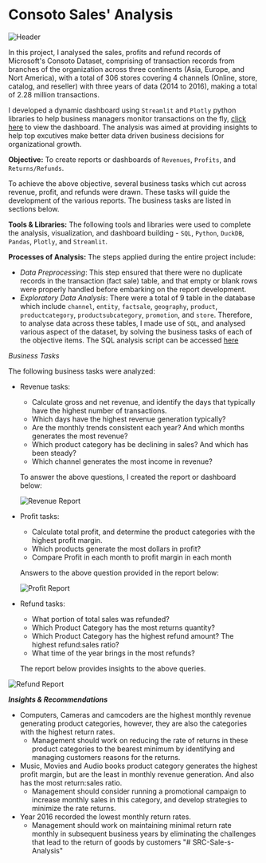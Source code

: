# Consoto Sales' Analysis

![Header](img/header-image2.png)

In this project, I analysed the sales, profits and refund records of Microsoft's Consoto Dataset, comprising of transaction records from branches of the organization across three continents (Asia, Europe, and Nort America), with a total of 306 stores covering 4 channels (Online, store, catalog, and reseller) with three years of data (2014 to 2016), making a total of 2.28 million transactions.

I developed a dynamic dashboard using `Streamlit` and `Plotly` python libraries to help business managers monitor transactions on the fly, [click here](https://consoto-sales.streamlit.app/) to view the dashboard. The analysis was aimed at providing insights to help top excutives make better data driven business decisions for organizational growth.

**Objective:** To create reports or dashboards of `Revenues`, `Profits`, and `Returns/Refunds`.

To achieve the above objective, several business tasks which cut across revenue, profit, and refunds were drawn. These tasks will guide the development of the various reports. The business tasks are listed in sections below.

**Tools & Libraries:** The following tools and libraries were used to complete the analysis, visualization, and dashboard building - `SQL`, `Python`, `DuckDB`, `Pandas`, `Plotly`, and `Streamlit`.

**Processes of Analysis:** The steps applied during the entire project include:

-  _Data Preprocessing_: This step ensured that there were no duplicate records in the transaction (fact sale) table, and that empty or blank rows were properly handled before embarking on the report development.
-  _Exploratory Data Analysis_: There were a total of 9 table in the database which include `channel`, `entity`, `factsale`, `geography`, `product`, `productcategory`, `productsubcategory`, `promotion`, and `store`. Therefore, to analyse data across these tables, I made use of `SQL`, and analysed various aspect of the dataset, by solving the business tasks of each of the objective items. The SQL analysis script can be accessed [here]()

_Business Tasks_

The following business tasks were analyzed:

-  Revenue tasks:

   -  Calculate gross and net revenue, and identify the days that typically have the highest number of transactions.
   -  Which days have the highest revenue generation typically?
   -  Are the monthly trends consistent each year? And which months generates the most revenue?
   -  Which product category has be declining in sales? And which has been steady?
   -  Which channel generates the most income in revenue?

   To answer the above questions, I created the report or dashboard below:

   ![Revenue Report](img/1%20revenue-dashboard.png)

-  Profit tasks:

   -  Calculate total profit, and determine the product categories with the highest profit margin.
   -  Which products generate the most dollars in profit?
   -  Compare Profit in each month to profit margin in each month

   Answers to the above question provided in the report below:

   ![Profit Report](img/2%20profit-dashboard.png)

-  Refund tasks:

   -  What portion of total sales was refunded?
   -  Which Product Category has the most returns quantity?
   -  Which Product Category has the highest refund amount? The highest refund:sales ratio?
   -  What time of the year brings in the most refunds?

   The report below provides insights to the above queries.

![Refund Report](img/3%20refund-dashboard.png)

**_Insights & Recommendations_**

-  Computers, Cameras and camcoders are the highest monthly revenue generating product categories, however, they are also the categories with the highest return rates.
   -  Management should work on reducing the rate of returns in these product categories to the bearest minimum by identifying and managing customers reasons for the returns.
-  Music, Movies and Audio books product category generates the highest profit margin, but are the least in monthly revenue generation. And also has the most return:sales ratio.
   -  Management should consider running a promotional campaign to increase monthly sales in this category, and develop strategies to minimize the rate returns.
-  Year 2016 recorded the lowest monthly return rates.
   -  Management should work on maintaining minimal return rate monthly in subsequent business years by eliminating the challenges that lead to the return of goods by customers
"# SRC-Sale-s-Analysis" 
